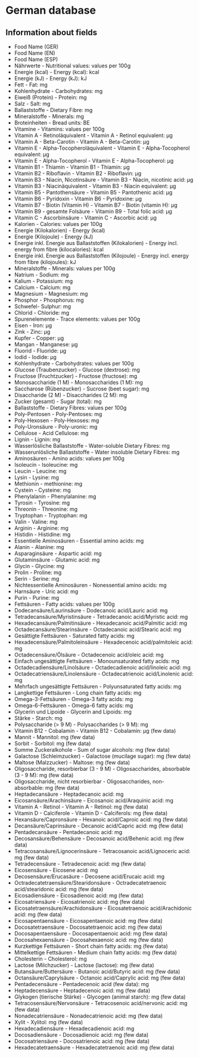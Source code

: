 # German database

## Information about fields

- Food Name (GER)
- Food Name (EN)
- Food Name (ESP)
- Nährwerte - Nutritional values: values per 100g
- Energie (kcal) - Energy (kcal): kcal
- Energie (kJ) - Energy (kJ): kJ
- Fett - Fat: mg
- Kohlenhydrate	- Carbohydrates: mg
- Eiweiß (Protein) - Protein: mg
- Salz - Salt: mg
- Ballaststoffe - Dietary Fibre: mg
- Mineralstoffe	- Minerals: mg
- Broteinheiten	- Bread units: BE
- Vitamine - Vitamins: values per 100g
- Vitamin A - Retinoläquivalent	- Vitamin A - Retinol equivalent: µg
- Vitamin A - Beta-Carotin	- Vitamin A - Beta-Carotin: µg
- Vitamin E - Alpha-Tocopheroläquivalent - Vitamin E - Alpha-Tocopherol equivalent: µg
- Vitamin E - Alpha-Tocopherol - Vitamin E - Alpha-Tocopherol: µg
- Vitamin B1 - Thiamin - Vitamin B1 - Thiamin: µg
- Vitamin B2 - Riboflavin	- Vitamin B2 - Riboflavin: µg
- Vitamin B3 - Niacin, Nicotinsäure	- Vitamin B3 - Niacin, nicotinic acid: µg
- Vitamin B3 - Niacinäquivalent	- Vitamin B3 - Niacin equivalent: µg
- Vitamin B5 - Pantothensäure	- Vitamin B5 - Pantothenic acid: µg
- Vitamin B6 - Pyridoxin - Vitamin B6 - Pyridoxine: µg
- Vitamin B7 - Biotin (Vitamin H)	- Vitamin B7 - Biotin (vitamin H): µg
- Vitamin B9 - gesamte Folsäure	- Vitamin B9 - Total folic acid: µg
- Vitamin C - Ascorbinsäure - Vitamin C - Ascorbic acid: µg
- Kalorien - Calories: values per 100g
- Energie (Kilokalorien) - Energy (kcal)
- Energie (Kilojoule) - Energy (kJ)
- Energie inkl. Energie aus Ballaststoffen (Kilokalorien)	- Energy incl. energy from fibre (kilocalories): kcal
- Energie inkl. Energie aus Ballaststoffen (Kilojoule) - Energy incl. energy from fibre (kilojoules): kJ
- Mineralstoffe	- Minerals: values per 100g
- Natrium	- Sodium: mg
- Kalium - Potassium: mg
- Calcium	- Calcium: mg
- Magnesium	- Magnesium: mg
- Phosphor - Phosphorus: mg
- Schwefel- Sulphur: mg
- Chlorid - Chloride: mg
- Spurenelemente - Trace elements: values per 100g     	
- Eisen	- Iron: µg
- Zink - Zinc: µg
- Kupfer - Copper: µg
- Mangan	- Manganese: µg
- Fluorid	- Fluoride: µg
- Iodid - Iodide: µg
- Kohlenhydrate	- Carbohydrates: values per 100g
- Glucose (Traubenzucker)	- Glucose (dextrose): mg
- Fructose (Fruchtzucker)	- Fructose (fructose): mg
- Monosaccharide (1 M) - Monosaccharides (1 M): mg
- Saccharose (Rübenzucker) - Sucrose (beet sugar): mg
- Disaccharide (2 M) - Disaccharides (2 M): mg
- Zucker (gesamt) - Sugar (total): mg
- Ballaststoffe - Dietary Fibres: values per 100g
- Poly-Pentosen	- Poly-Pentoses: mg
- Poly-Hexosen - Poly-Hexoses: mg
- Poly-Uronsäure - Poly-uronic: mg
- Cellulose	- Acid Cellulose: mg
- Lignin - Lignin: mg
- Wasserlösliche Ballaststoffe - Water-soluble Dietary Fibres: mg
- Wasserunlösliche Ballaststoffe - Water insoluble Dietary Fibres: mg
- Aminosäuren	- Amino acids: values per 100g
- Isoleucin	- Isoleucine: mg
- Leucin - Leucine: mg
- Lysin	- Lysine: mg
- Methionin - methionine: mg
- Cystein	- Cysteine: mg
- Phenylalanin - Phenylalanine: mg
- Tyrosin	- Tyrosine: mg
- Threonin - Threonine: mg
- Tryptophan - Tryptophan: mg
- Valin - Valine: mg
- Arginin	- Arginine: mg
- Histidin - Histidine: mg
- Essentielle Aminosäuren	- Essential amino acids: mg
- Alanin - Alanine: mg
- Asparaginsäure - Aspartic acid: mg
- Glutaminsäure	- Glutamic acid: mg
- Glycin	- Glycine: mg
- Prolin - Proline: mg
- Serin	- Serine: mg
- Nichtessentielle Aminosäuren - Nonessential amino acids: mg
- Harnsäure	- Uric acid: mg
- Purin - Purine: mg
- Fettsäuren - Fatty acids: values per 100g
- Dodecansäure/Laurinsäure - Dodecanoic acid/Lauric acid: mg
- Tetradecansäure/Myristinsäure	- Tetradecanoic acid/Myristic acid: mg
- Hexadecansäure/Palmitinsäure - Hexadecanoic acid/Palmitic acid: mg
- Octadecansäure/Stearinsäure	- Octadecanoic acid/Stearic acid: mg
- Gesättigte Fettsäuren - Saturated fatty acids: mg
- Hexadecensäure/Palmitoleinsäure	- Hexadecenoic acid/palmitoleic acid: mg
- Octadecensäure/Ölsäure - Octadecenoic acid/oleic acid: mg
- Einfach ungesättigte Fettsäuren - Monounsaturated fatty acids: mg
- Octadecadiensäure/Linolsäure - Octadecadienoic acid/linoleic acid: mg
- Octadecatriensäure/Linolensäure	- Octadecatrienoic acid/Linolenic acid: mg
- Mehrfach ungesättigte Fettsäuren - Polyunsaturated fatty acids: mg
- Langkettige Fettsäuren - Long chain fatty acids: mg
- Omega-3-Fettsäuren - Omega-3 fatty acids: mg
- Omega-6-Fettsäuren - Omega-6 fatty acids: mg
- Glycerin und Lipoide - Glycerin and Lipoids: mg
- Stärke - Starch: mg
- Polysaccharide (> 9 M) - Polysaccharides (> 9 M): mg
- Vitamin B12 - Cobalamin - Vitamin B12 - Cobalamin: µg (few data)
- Mannit - Mannitol: mg (few data)
- Sorbit - Sorbitol: mg (few data)
- Summe Zuckeralkohole - Sum of sugar alcohols: mg (few data)
- Galactose (Schleimzucker) - Galactose (mucilage sugar): mg (few data)
- Maltose (Malzzucker) - Maltose: mg (few data)
- Oligosaccharide, resorbierbar (3 - 9 M)	- Oligosaccharides, absorbable (3 - 9 M): mg (few data)
- Oligosaccharide, nicht resorbierbar	- Oligosaccharides, non-absorbable: mg (few data)
- Heptadecansäure	- Heptadecanoic acid: mg
- Eicosansäure/Arachinsäure - Eicosanoic acid/Araquinic acid: mg
- Vitamin A - Retinol	- Vitamin A - Retinol: mg (few data)
- Vitamin D - Calciferole	- Vitamin D - Calciferols: mg (few data)
- Hexansäure/Capronsäure - Hexanoic acid/Caproic acid: mg (few data)
- Decansäure/Caprinsäure - Decanoic acid/Capric acid: mg (few data)
- Pentadecansäure - Pentadecanoic acid: mg
- Decosansäure/Behensäure - Decosanoic acid/Behenic acid: mg (few data)
- Tetracosansäure/Lignocerinsäure	- Tetracosanoic acid/Lignoceric acid: mg (few data)
- Tetradecensäure - Tetradecenoic acid: mg (few data)
- Eicosensäure - Eicosene acid: mg
- Decosensäure/Erucasäure - Decosene acid/Erucaic acid: mg
- Octradecatetraensäure/Stearidonsäure - Octradecatetraenoic acid/stearidonic acid: mg (few data)
- Eicosadiensäure - Eicosadienoic acid: mg (few data)
- Eicosatriensäure - Eicosatrienoic acid: mg (few data)
- Eicosatetraensäure/Arachidonsäure - Eicosatetraenoic acid/Arachidonic acid: mg (few data)
- Eicosapentaensäure - Eicosapentaenoic acid: mg (few data)
- Docosatetraensäure - Docosatetraenoic acid: mg (few data)
- Docosapentaensäure - Docosapentaenoic acid: mg (few data)
- Docosahexaensäure	- Docosahexaenoic acid: mg (few data)
- Kurzkettige Fettsäuren - Short chain fatty acids: mg (few data)
- Mittelkettige Fettsäuren - Medium chain fatty acids: mg (few data)
- Cholesterin	- Cholesterol: mg
- Lactose (Milchzucker)	- Lactose (lactose): mg (few data)
- Butansäure/Buttersäure - Butanoic acid/Butyric acid: mg (few data)
- Octansäure/Caprylsäure - Octanoic acid/Caprylic acid: mg (few data)
- Pentadecensäure - Pentadecenoic acid (few data): mg
- Heptadecensäure - Heptadecenoic acid: mg (few data)
- Glykogen (tierische Stärke) - Glycogen (animal starch): mg (few data)
- Tetracosensäure/Nervonsäure - Tetracosenoic acid/nervonic acid: mg (few data)
- Nonadecatriensäure - Nonadecatrienoic acid: mg (few data)
- Xylit - Xylitol: mg (few data)
- Hexadecadiensäure - Hexadecadienoic acid: mg
- Docosadiensäure - Docosadienoic acid: mg (few data)
- Docosatriensäure - Docosatrienoic acid: mg (few data)
- Hexadecatetraensäure - Hexadecatetraenoic acid: mg (few data)

